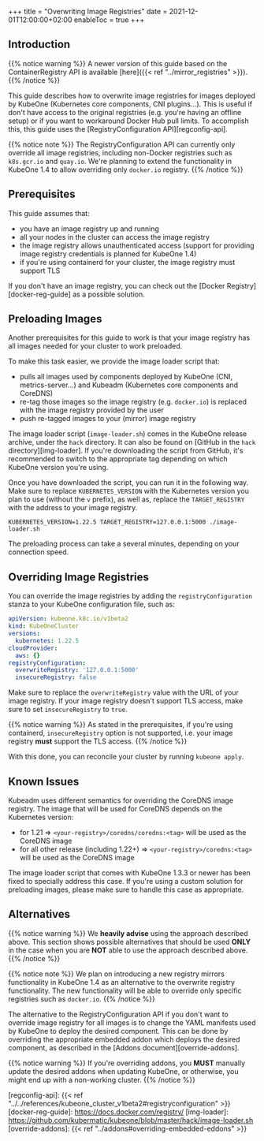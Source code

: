 +++
title = "Overwriting Image Registries"
date = 2021-12-01T12:00:00+02:00
enableToc = true
+++

## Introduction

{{% notice warning %}}
A newer version of this guide based on the ContainerRegistry API is available
[here]({{< ref "../mirror_registries" >}}).
{{% /notice %}}

This guide describes how to overwrite image registries for images deployed by
KubeOne (Kubernetes core components, CNI plugins...). This is useful if don't
have access to the original registries (e.g. you're having an offline setup)
or if you want to workaround Docker Hub pull limits. To accomplish this, this
guide uses the [RegistryConfiguration API][regconfig-api].

{{% notice note %}}
The RegistryConfiguration API can currently only override all image registries,
including non-Docker registries such as `k8s.gcr.io` and `quay.io`. We're
planning to extend the functionality in KubeOne 1.4 to allow overriding only
`docker.io` registry. 
{{% /notice %}}

## Prerequisites

This guide assumes that:

* you have an image registry up and running
* all your nodes in the cluster can access the image registry
* the image registry allows unauthenticated access (support for providing
  image registry credentials is planned for KubeOne 1.4)
* if you're using containerd for your cluster, the image registry must support
  TLS

If you don't have an image registry, you can check out the
[Docker Registry][docker-reg-guide] as a possible solution.

## Preloading Images

Another prerequisites for this guide to work is that your image registry has
all images needed for your cluster to work preloaded.

To make this task easier, we provide the image loader script that:

* pulls all images used by components deployed by KubeOne (CNI,
  metrics-server...) and Kubeadm (Kubernetes core components and CoreDNS)
* re-tag those images so the image registry (e.g. `docker.io`) is replaced
  with the image registry provided by the user
* push re-tagged images to your (mirror) image registry

The image loader script (`image-loader.sh`) comes in the KubeOne release
archive, under the `hack` directory. It can also be found on [GitHub in the
`hack` directory][img-loader]. If you're downloading the script from GitHub,
it's recommended to switch to the appropriate tag depending on which KubeOne
version you're using.

Once you have downloaded the script, you can run it in the following way.
Make sure to replace `KUBERNETES_VERSION` with the Kubernetes version you plan
to use (without the `v` prefix), as well as, replace the `TARGET_REGISTRY` with
the address to your image registry.

```
KUBERNETES_VERSION=1.22.5 TARGET_REGISTRY=127.0.0.1:5000 ./image-loader.sh
```

The preloading process can take a several minutes, depending on your
connection speed.

## Overriding Image Registries

You can override the image registries by adding the `registryConfiguration`
stanza to your KubeOne configuration file, such as:

```yaml
apiVersion: kubeone.k8c.io/v1beta2
kind: KubeOneCluster
versions:
  kubernetes: 1.22.5
cloudProvider:
  aws: {}
registryConfiguration:
  overwriteRegistry: '127.0.0.1:5000'
  insecureRegistry: false
```

Make sure to replace the `overwriteRegistry` value with the URL of your image
registry. If your image registry doesn't support TLS access, make sure to set
`insecureRegistry` to `true`.

{{% notice warning %}}
As stated in the prerequisites, if you're using containerd, `insecureRegistry`
option is not supported, i.e. your image registry **must** support the TLS
access.
{{% /notice %}}

With this done, you can reconcile your cluster by running `kubeone apply`.

## Known Issues

Kubeadm uses different semantics for overriding the CoreDNS image registry.
The image that will be used for CoreDNS depends on the Kubernetes version:

* for 1.21 => `<your-registry>/coredns/coredns:<tag>` will be used as the
  CoreDNS image
* for all other release (including 1.22+) => `<your-registry>/coredns:<tag>`
  will be used as the CoreDNS image

The image loader script that comes with KubeOne 1.3.3 or newer has been fixed
to specially address this case. If you're using a custom solution for
preloading images, please make sure to handle this case as appropriate.

## Alternatives

{{% notice warning %}}
We **heavily advise** using the approach described above. This section shows
possible alternatives that should be used **ONLY** in the case when you are
**NOT** able to use the approach described above.
{{% /notice %}}

{{% notice note %}}
We plan on introducing a new registry mirrors functionality in KubeOne 1.4 as
an alternative to the overwrite registry functionality. The new functionality
will be able to override only specific registries such as `docker.io`.
{{% /notice %}}

The alternative to the RegistryConfiguration API if you don't want to override
image registry for all images is to change the YAML manifests used by KubeOne
to deploy the desired component. This can be done by overriding the appropriate
embedded addon which deploys the desired component, as described in the
[Addons document][override-addons].

{{% notice warning %}}
If you're overriding addons, you **MUST** manually update the desired addons
when updating KubeOne, or otherwise, you might end up with a non-working
cluster.
{{% /notice %}}

[regconfig-api]: {{< ref "../../references/kubeone_cluster_v1beta2#registryconfiguration" >}}
[docker-reg-guide]: https://docs.docker.com/registry/
[img-loader]: https://github.com/kubermatic/kubeone/blob/master/hack/image-loader.sh
[override-addons]: {{< ref "../addons#overriding-embedded-eddons" >}}

